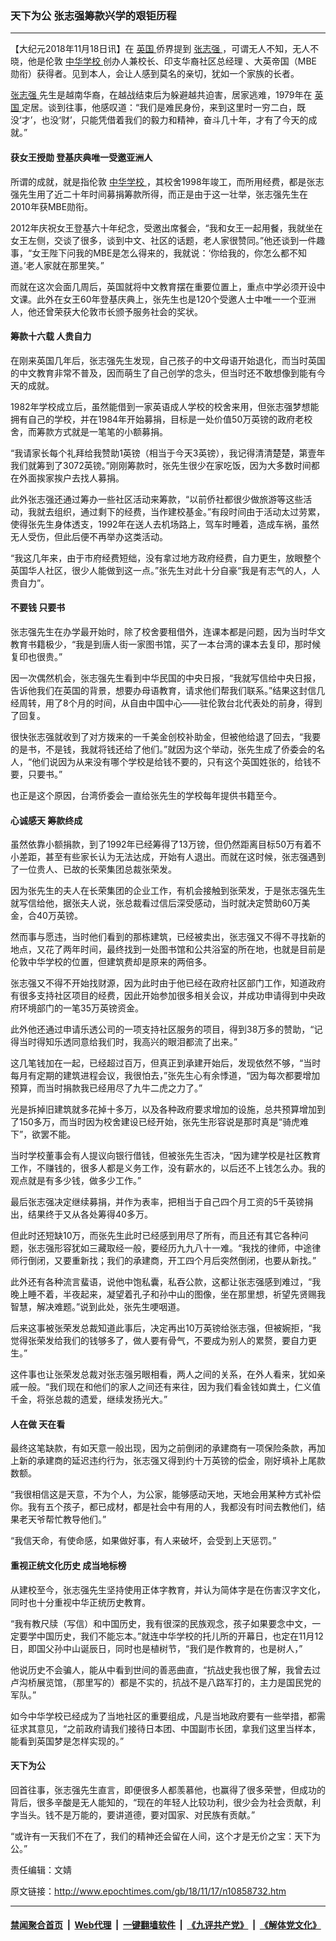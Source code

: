 ### 天下为公 张志强筹款兴学的艰钜历程
------------------------

<p>
 【大纪元2018年11月18日讯】在
 <a href="http://www.epochtimes.com/gb/tag/%E8%8B%B1%E5%9B%BD.html">
  英国
 </a>
 侨界提到
 <a href="http://www.epochtimes.com/gb/tag/%E5%BC%A0%E5%BF%97%E5%BC%BA.html">
  张志强
 </a>
 ，可谓无人不知，无人不晓，他是伦敦
 <a href="http://www.epochtimes.com/gb/tag/%E4%B8%AD%E5%8D%8E%E5%AD%A6%E6%A0%A1.html">
  中华学校
 </a>
 创办人兼校长、印支华裔社区总经理 、大英帝国（MBE勋衔）获得者。见到本人，会让人感到莫名的亲切，犹如一个家族的长者。
</p>
<p>
 <a href="http://www.epochtimes.com/gb/tag/%E5%BC%A0%E5%BF%97%E5%BC%BA.html">
  张志强
 </a>
 先生是越南华裔，在越战结束后为躲避越共迫害，居家逃难，1979年在
 <a href="http://www.epochtimes.com/gb/tag/%E8%8B%B1%E5%9B%BD.html">
  英国
 </a>
 定居。谈到往事，他感叹道：“我们是难民身份，来到这里时一穷二白，既没‘才’，也没‘财’，只能凭借着我们的毅力和精神，奋斗几十年，才有了今天的成就。”
</p>
<h4>
 获女王授勋 登基庆典唯一受邀亚洲人
</h4>
<p>
 所谓的成就，就是指伦敦
 <a href="http://www.epochtimes.com/gb/tag/%E4%B8%AD%E5%8D%8E%E5%AD%A6%E6%A0%A1.html">
  中华学校
 </a>
 ，其校舍1998年竣工，而所用经费，都是张志强先生用了近二十年时间募捐筹款所得，而正是由于这一壮举，张志强先生在2010年获MBE勋衔。
</p>
<p>
 2012年庆祝女王登基六十年纪念，受邀出席餐会，“我和女王一起用餐，我就坐在女王左侧，交谈了很多，谈到中文、社区的话题，老人家很赞同。”他还谈到一件趣事，“女王陛下问我的MBE是怎么得来的，我就说：‘你给我的，你怎么都不知道。’老人家就在那里笑。”
</p>
<p>
 而就在这次会面几周后，英国就将中文教育摆在重要位置上，重点中学必须开设中文课。此外在女王60年登基庆典上，张先生也是120个受邀人士中唯一一个亚洲人，他还曾荣获大伦敦市长颁予服务社会的奖状。
</p>
<h4>
 筹款十六载 人贵自力
</h4>
<p>
 在刚来英国几年后，张志强先生发现，自己孩子的中文母语开始退化，而当时英国的中文教育非常不普及，因而萌生了自己创学的念头，但当时还不敢想像到能有今天的成就。
</p>
<p>
 1982年学校成立后，虽然能借到一家英语成人学校的校舍来用，但张志强梦想能拥有自己的学校，并在1984年开始募捐，目标是一处价值50万英镑的政府老校舍，而筹款方式就是一笔笔的小额募捐。
</p>
<p>
 “我请家长每个礼拜给我赞助1英镑（相当于今天3英镑），我记得清清楚楚，第壹年我们就筹到了3072英镑。”刚刚筹款时，张先生很少在家吃饭，因为大多数时间都在外面挨家挨户去找人募捐。
</p>
<p>
 此外张志强还通过筹办一些社区活动来筹款，“以前侨社都很少做旅游等这些活动，我就去组织，通过剩下的经费，当作建校基金。”有段时间由于活动太过劳累，使得张先生身体透支，1992年在送人去机场路上，驾车时睡着，造成车祸，虽然无人受伤，但此后便不再举办这类活动。
</p>
<p>
 “我这几年来，由于市府经费短绌，没有拿过地方政府经费，自力更生，放眼整个英国华人社区，很少人能做到这一点。”张先生对此十分自豪“我是有志气的人，人贵自力”。
</p>
<h4>
 不要钱 只要书
</h4>
<p>
 张志强先生在办学最开始时，除了校舍要租借外，连课本都是问题，因为当时华文教育书籍极少，“我是到唐人街一家图书馆，买了一本台湾的课本去复印，那时候复印也很贵。”
</p>
<p>
 因一次偶然机会，张志强先生看到中华民国的中央日报，“我就写信给中央日报，告诉他我们在英国的背景，想要办母语教育，请求他们帮我们联系。”结果这封信几经周转，用了8个月的时间，从自由中国中心——驻伦敦台北代表处的前身，得到了回复。
</p>
<p>
 很快张志强就收到了对方拨来的一千美金创校补助金，但被他给退了回去，“我要的是书，不是钱，我就将钱还给了他们。”就因为这个举动，张先生成了侨委会的名人，“他们说因为从来没有哪个学校是给钱不要的，只有这个英国姓张的，给钱不要，只要书。”
</p>
<p>
 也正是这个原因，台湾侨委会一直给张先生的学校每年提供书籍至今。
</p>
<h4>
 心诚感天 筹款终成
</h4>
<p>
 虽然依靠小额捐款，到了1992年已经筹得了13万镑，但仍然距离目标50万有着不小差距，甚至有些家长认为无法达成，开始有人退出。而就在这时候，张志强遇到了一位贵人、已故的长荣集团总裁张荣发。
</p>
<p>
 因为张先生的夫人在长荣集团的企业工作，有机会接触到张荣发，于是张志强先生就写信给他，据张夫人说，张总裁看过信后深受感动，当时就决定赞助60万美金，合40万英镑。
</p>
<p>
 然而事与愿违，当时他们看到的那栋建筑，已经被卖出，张志强又不得不寻找新的地点，又花了两年时间，最终找到一处图书馆和公共浴室的所在地，也就是目前是伦敦中华学校的位置，但建筑费却是原来的两倍多。
</p>
<p>
 张志强又不得不开始找财源，因为此时由于他已经在政府社区部门工作，知道政府有很多支持社区项目的经费，因此开始参加很多相关会议，并成功申请得到中央政府环境部门的一笔35万英镑资金。
</p>
<p>
 此外他还通过申请乐透公司的一项支持社区服务的项目，得到38万多的赞助，“记得当时得知乐透同意给我们时，我高兴的眼泪都流了出来。”
</p>
<p>
 这几笔钱加在一起，已经超过百万，但真正到承建开始后，发现依然不够，“当时每月有定期的建筑进程会议，我很怕去，”张先生心有余悸道，“因为每次都要增加预算，而当时捐款我已经用尽了九牛二虎之力了。”
</p>
<p>
 光是拆掉旧建筑就多花掉十多万，以及各种政府要求增加的设施，总共预算增加到了150多万，而当时因为校舍建设已经开始，张先生形容说是那时真是“骑虎难下”，欲罢不能。
</p>
<p>
 当时学校董事会有人提议向银行借钱，但被张先生否决，“因为建学校是社区教育工作，不赚钱的，很多人都是义务工作，没有薪水的，以后还不上钱怎么办。我的观点就是有多少钱，做多少工作。”
</p>
<p>
 最后张志强决定继续募捐，并作为表率，把相当于自己四个月工资的5千英镑捐出，结果终于又从各处筹得40多万。
</p>
<p>
 但此时还短缺10万，而张先生此时已经感到用尽了所有，而且还有其它各种问题，张志强形容犹如三藏取经一般，要经历九九八十一难。“我找的律师，中途律师行倒闭，又要重新找；我们的承建商，开工四个月后突然倒闭，也要从新找。”
</p>
<p>
 此外还有各种流言蜚语，说他中饱私囊，私吞公款，这都让张志强感到难过，“我晚上睡不着，半夜起来，凝望着孔子和孙中山的图像，坐在那里想，祈望先贤赐我智慧，解决难题。”说到此处，张先生哽咽道。
</p>
<p>
 后来这事被张荣发总裁知道此事后，决定再出10万英镑给张志强，但被婉拒，“我觉得张荣发给我们的钱够多了，做人要有骨气，不要成为别人的累赘，要自力更生。”
</p>
<p>
 这件事也让张荣发总裁对张志强另眼相看，两人之间的关系，在外人看来，犹如亲戚一般。“我们现在和他们的家人之间还有来往，因为我们看金钱如粪土，仁义值千金，将张总裁的遗爱，继续发扬光大。”
</p>
<h4>
 人在做 天在看
</h4>
<p>
 最终这笔缺款，有如天意一般出现，因为之前倒闭的承建商有一项保险条款，再加上新的承建商的延迟违约行为，张志强又得到约十万英镑的偿金，刚好填补上尾款数额。
</p>
<p>
 “我很相信这是天意，不为个人，为公家，能够感动天地，天地会用某种方式补偿你。我有五个孩子，都已成材，都是社会中有用的人，我都没有时间去教他们，结果老天爷帮忙教导他们。”
</p>
<p>
 “我信天命，有使命感，如果做好事，有人来破坏，会受到上天惩罚。”
</p>
<h4>
 重视正统文化历史 成当地标榜
</h4>
<p>
 从建校至今，张志强先生坚持使用正体字教育，并认为简体字是在伤害汉字文化，同时也十分重视中华正统历史教育。
</p>
<p>
 “我有教尺牍（写信）和中国历史，我有很深的民族观念，孩子如果要念中文，一定要学中国历史，我们不能忘本。”就连中华学校的托儿所的开幕日，也定在11月12日，即国父孙中山诞辰日，同时也是植树节，“我们是作教育的，也是树人，”
</p>
<p>
 他说历史不会骗人，能从中看到世间的善恶曲直，“抗战史我也很了解，我曾去过卢沟桥展览馆，（那里写的）都是不实的，抗战不是八路军打的，主力是国民党的军队。”
</p>
<p>
 如今中华学校已经成为了当地社区的重要组成，凡是当地政府要有一些举措，都需征求其意见，“之前政府请我们接待日本团、中国副市长团，拿我们这里当样本，能看到英国梦是怎样实现的。”
</p>
<h4>
 天下为公
</h4>
<p>
 回首往事，张志强先生直言，即便很多人都羡慕他，也赢得了很多荣誉，但成功的背后，很多辛酸是无人能知的，“现在的年轻人比较功利，很少会为社会贡献，利字当头。钱不是万能的，要讲道德，要对国家、对民族有贡献。”
</p>
<p>
 “或许有一天我们不在了，我们的精神还会留在人间，这个才是无价之宝：天下为公。”
</p>
<p>
 责任编辑：文婧
</p>

原文链接：http://www.epochtimes.com/gb/18/11/17/n10858732.htm


------------------------
#### [禁闻聚合首页](https://github.com/gfw-breaker/banned-news/blob/master/README.md) &nbsp;|&nbsp; [Web代理](https://github.com/gfw-breaker/open-proxy/blob/master/README.md) &nbsp;|&nbsp; [一键翻墙软件](https://github.com/gfw-breaker/nogfw/blob/master/README.md) &nbsp;|&nbsp; [《九评共产党》](https://github.com/gfw-breaker/9ping.md/blob/master/README.md#九评之一评共产党是什么) &nbsp;|&nbsp; [《解体党文化》](https://github.com/gfw-breaker/jtdwh.md/blob/master/README.md#绪论)